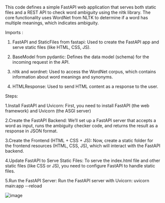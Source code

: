 This code defines a simple FastAPI web application that serves both static files and a REST API to check word ambiguity using the nltk library. The core functionality uses WordNet from NLTK to determine if a word has multiple meanings, which indicates ambiguity.

Imports :

1. FastAPI and StaticFiles from fastapi: Used to create the FastAPI app and serve static files (like HTML, CSS, JS).

2. BaseModel from pydantic: Defines the data model (schema) for the incoming request in the API.

3. nltk and wordnet: Used to access the WordNet corpus, which contains information about word meanings and synonyms.

4. HTMLResponse: Used to send HTML content as a response to the user.

Steps:


1.Install FastAPI and Uvicorn: First, you need to install FastAPI (the web framework) and Uvicorn (the ASGI server)


2.Create the FastAPI Backend: We’ll set up a FastAPI server that accepts a word as input, runs the ambiguity checker code, and returns the result as a response in JSON format.

3.Create the Frontend (HTML + CSS + JS): Now, create a static folder for the frontend resources (HTML, CSS, JS), which will interact with the FastAPI backend.

4.Update FastAPI to Serve Static Files: To serve the index.html file and other static files (like CSS or JS), you need to configure FastAPI to handle static files.

5.Run the FastAPI Server: Run the FastAPI server with Uvicorn: uvicorn main:app --reload


![image](https://github.com/user-attachments/assets/f6fe2753-c479-4c6a-8ee3-15e97877d449)
